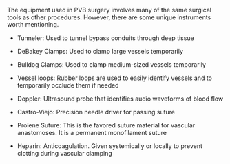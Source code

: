 The equipment used in PVB surgery involves many of the same surgical tools as other procedures. However, there are some unique instruments worth mentioning.

- Tunneler: Used to tunnel bypass conduits through deep tissue

- DeBakey Clamps: Used to clamp large vessels temporarily

- Bulldog Clamps: Used to clamp medium-sized vessels temporarily

- Vessel loops: Rubber loops are used to easily identify vessels and to temporarily occlude them if needed

- Doppler: Ultrasound probe that identifies audio waveforms of blood flow

- Castro-Viejo: Precision needle driver for passing suture

- Prolene Suture: This is the favored suture material for vascular anastomoses. It is a permanent monofilament suture

- Heparin: Anticoagulation. Given systemically or locally to prevent clotting during vascular clamping